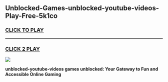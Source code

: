 
## Unblocked-Games-unblocked-youtube-videos-Play-Free-5k1co
<h3>
<a href="https://premium76.site?title=unblocked-youtube-videos&ref=21A">CLICK TO PLAY</a></h3>
<hr>

<h3>
<a href="https://premium76.site?title=unblocked-youtube-videos&ref=21A">CLICK 2 PLAY</a>
  
</h3>

<a href="https://premium76.site?title=unblocked-youtube-videos&ref=21A"><img src="https://clearcache.store/games.png"></a>


**unblocked-youtube-videos games unblocked: Your Gateway to Fun and Accessible Online Gaming**
